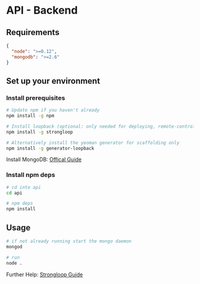 # API - Backend

## Requirements

```json
{
  "node": ">=0.12",
  "mongodb": ">=2.6"
}
```

## Set up your environment

### Install prerequisites

```bash
# Update npm if you haven't already
npm install -g npm

# Install loopback (optional: only needed for deploying, remote-control, acl and scaffolding)
npm install -g strongloop

# Alternatively install the yeoman generator for scaffolding only
npm install -g generator-loopback
```

Install MongoDB: [Offical Guide](http://docs.mongodb.org/manual/installation/)

### Install npm deps

```bash
# cd into api
cd api

# npm deps
npm install
```

## Usage

```bash
# if not already running start the mongo daemon
mongod

# run
node .
```

Further Help: [Strongloop Guide](http://docs.strongloop.com/display/public/LB/LoopBack)
